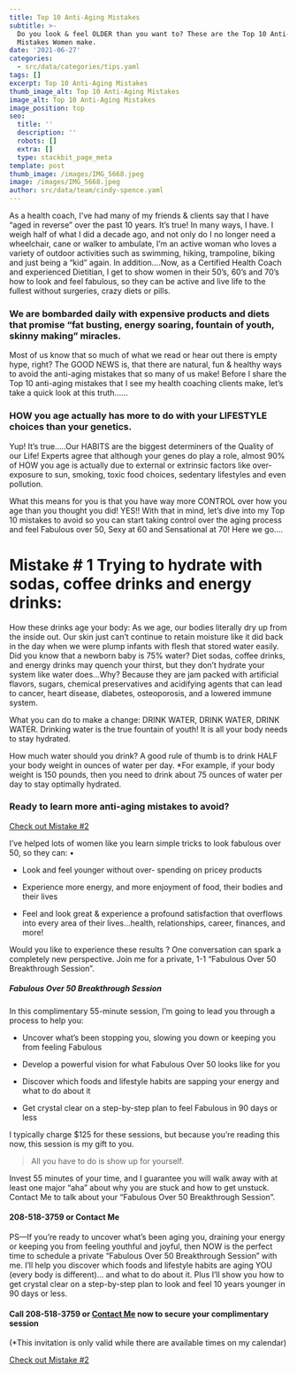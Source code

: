 ```yaml
---
title: Top 10 Anti-Aging Mistakes
subtitle: >-
  Do you look & feel OLDER than you want to? These are the Top 10 Anti-Aging
  Mistakes Women make.
date: '2021-06-27'
categories:
  - src/data/categories/tips.yaml
tags: []
excerpt: Top 10 Anti-Aging Mistakes
thumb_image_alt: Top 10 Anti-Aging Mistakes
image_alt: Top 10 Anti-Aging Mistakes
image_position: top
seo:
  title: ''
  description: ''
  robots: []
  extra: []
  type: stackbit_page_meta
template: post
thumb_image: /images/IMG_5668.jpeg
image: /images/IMG_5668.jpeg
author: src/data/team/cindy-spence.yaml
---
```

As a health coach, I've had many of my friends & clients say that I have “aged in reverse” over the past 10 years. It’s true! In many ways, I have. I weigh half of what I did a decade ago, and not only do I no longer need a wheelchair, cane or walker to ambulate, I’m an active woman who loves a variety of outdoor activities such as swimming, hiking, trampoline, biking and just being a “kid” again. In addition….Now, as a Certified Health Coach and experienced Dietitian, I get to show women in their 50’s, 60’s and 70’s how to look and feel fabulous, so they can be active and live life to the fullest without surgeries, crazy diets or pills.

### We are bombarded daily with expensive products and diets that promise “fat busting, energy soaring, fountain of youth, skinny making” miracles.

Most of us know that so much of what we read or hear out there is empty hype, right? The GOOD NEWS is, that there are natural, fun & healthy ways to avoid the anti-aging mistakes that so many of us make! Before I share the Top 10 anti-aging mistakes that I see my health coaching clients make, let’s take a quick look at this truth…...

### HOW you age actually has more to do with your LIFESTYLE choices than your genetics.

Yup! It’s true…..Our HABITS are the biggest determiners of the Quality of our Life! Experts agree that although your genes do play a role, almost 90% of HOW you age is actually due to external or extrinsic factors like over-exposure to sun, smoking, toxic food choices, sedentary lifestyles and even pollution.

What this means for you is that you have way more CONTROL over how you age than you thought you did! YES!! With that in mind, let’s dive into my Top 10 mistakes to avoid so you can start taking control over the aging process and feel Fabulous over 50, Sexy at 60 and Sensational at 70! Here we go….

# Mistake # 1 Trying to hydrate with sodas, coffee drinks and energy drinks:

How these drinks age your body: As we age, our bodies literally dry up from the inside out. Our skin just can’t continue to retain moisture like it did back in the day when we were plump infants with flesh that stored water easily. Did you know that a newborn baby is 75% water? Diet sodas, coffee drinks, and energy drinks may quench your thirst, but they don’t hydrate your system like water does...Why? Because they are jam packed with artificial flavors, sugars, chemical preservatives and acidifying agents that can lead to cancer, heart disease, diabetes, osteoporosis, and a lowered immune system.

What you can do to make a change: DRINK WATER, DRINK WATER, DRINK WATER. Drinking water is the true fountain of youth! It is all your body needs to stay hydrated.

How much water should you drink? A good rule of thumb is to drink HALF your body weight in ounces of water per day. \*For example, if your body weight is 150 pounds, then you need to drink about 75 ounces of water per day to stay optimally hydrated.

### Ready to learn more anti-aging mistakes to avoid?

[Check out Mistake #2](/blog/top-10-anti-aging-mistakes-2)

I’ve helped lots of women like you learn simple tricks to look fabulous over 50, so they can: •

*   Look and feel younger without over- spending on pricey products

*   Experience more energy, and more enjoyment of food, their bodies and their lives

*   Feel and look great & experience a profound satisfaction that overflows into every area of their lives...health, relationships, career, finances, and more!

Would you like to experience these results ? One conversation can spark a completely new perspective. Join me for a private, 1-1 “Fabulous Over 50 Breakthrough Session”.

##### Fabulous Over 50 Breakthrough Session

In this complimentary 55-minute session, I’m going to lead you through a process to help you:

*   Uncover what’s been stopping you, slowing you down or keeping you from feeling Fabulous

*   Develop a powerful vision for what Fabulous Over 50 looks like for you

*   Discover which foods and lifestyle habits are sapping your energy and what to do about it

*   Get crystal clear on a step-by-step plan to feel Fabulous in 90 days or less

I typically charge $125 for these sessions, but because you’re reading this now, this session is my gift to you.

> All you have to do is show up for yourself.

Invest 55 minutes of your time, and I guarantee you will walk away with at least one major “aha” about why you are stuck and how to get unstuck. Contact Me to talk about your “Fabulous Over 50 Breakthrough Session”.

#### 208-518-3759 or Contact Me

PS—If you’re ready to uncover what’s been aging you, draining your energy or keeping you from feeling youthful and joyful, then NOW is the perfect time to schedule a private “Fabulous Over 50 Breakthrough Session” with me. I’ll help you discover which foods and lifestyle habits are aging YOU (every body is different)… and what to do about it. Plus I’ll show you how to get crystal clear on a step-by-step plan to look and feel 10 years younger in 90 days or less.

#### Call 208-518-3759 or [Contact Me](/contact) now to secure your complimentary session

(\*This invitation is only valid while there are available times on my calendar)

[Check out Mistake #2](/blog/top-10-anti-aging-mistakes-2)
